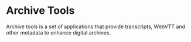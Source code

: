 # Archive Tools
Archive tools is a set of applications that provide transcripts, WebVTT and other metadata to enhance digital archives.
